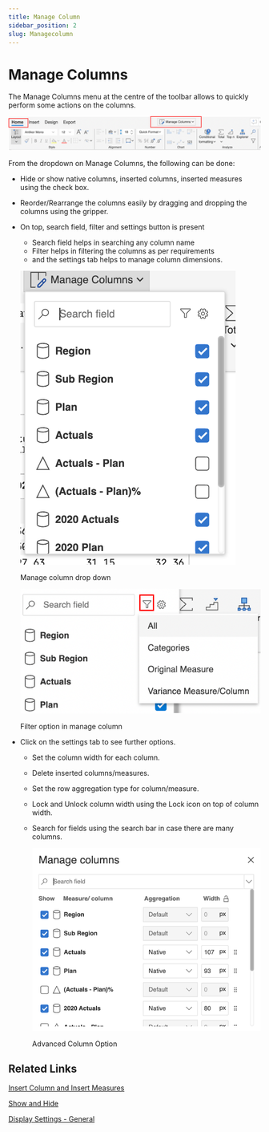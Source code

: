 ```yaml
---
title: Manage Column
sidebar_position: 2
slug: Managecolumn
---
```


# Manage Columns

The Manage Columns menu at the centre of the toolbar allows to quickly perform some actions on the columns. 

![Untitled](/img/build/Manage/image1.png)

From the dropdown on Manage Columns, the following can be done:

- Hide or show native columns, inserted columns, inserted measures using the check box.
- Reorder/Rearrange the columns easily by dragging and dropping the columns using the gripper.
- On top, search field, filter and settings button is present
    - Search field helps in searching any column name
    - Filter helps in filtering the columns as per requirements
    - and the settings tab helps to manage column dimensions.
    
    ![Manage column drop down](/img/build/Manage/image2.png)
    
    Manage column drop down
    
    ![Filter option in manage column ](/img/build/Manage/image3.png)

    Filter option in manage column 
    
- Click on the settings tab to see further options.
    - Set the column width for each column.
    - Delete inserted columns/measures.
    - Set the row aggregation type for column/measure.
    - Lock and Unlock column width using the Lock icon on top of column width.
    - Search for fields using the search bar in case there are many columns.
        
        ![Advanced Column Option](/img/build/Manage/image4.png)
        
        Advanced Column Option
        

## Related Links

[Insert Column and Insert Measures](/visual/insert-column-and-insert-measures)

[Show and Hide](/build/showandhide)

[Display Settings - General](/settings/display-settings---general/)